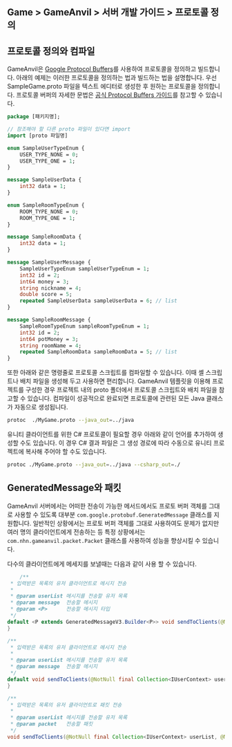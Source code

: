 ## Game > GameAnvil > 서버 개발 가이드 > 프로토콜 정의



## 프로토콜 정의와 컴파일

GameAnvil은 [Google Protocol Buffers](https://developers.google.com/protocol-buffers)를 사용하여 프로토콜을 정의하고 빌드합니다. 아래의 예제는 이러한 프로토콜을 정의하는 법과 빌드하는 법을 설명합니다. 우선 SampleGame.proto 파일을 텍스트 에디터로 생성한 후 원하는 프로토콜을 정의합니다. 프로토콜 버퍼의 자세한 문법은 [공식 Protocol Buffers 가이드](https://developers.google.com/protocol-buffers/docs/proto3)를 참고할 수 있습니다.

```protobuf
package [패키지명];

// 참조해야 할 다른 proto 파일이 있다면 import
import [proto 파일명]

enum SampleUserTypeEnum {
    USER_TYPE_NONE = 0;
    USER_TYPE_ONE = 1;
}

message SampleUserData {
    int32 data = 1;
}

enum SampleRoomTypeEnum {
    ROOM_TYPE_NONE = 0;
    ROOM_TYPE_ONE = 1;
}

message SampleRoomData {
    int32 data = 1;
}

message SampleUserMessage {
    SampleUserTypeEnum sampleUserTypeEnum = 1;
    int32 id = 2;
    int64 money = 3;
    string nickname = 4;
    double score = 5;
    repeated SampleUserData sampleUserData = 6; // list
}

message SampleRoomMessage {
    SampleRoomTypeEnum sampleRoomTypeEnum = 1;
    int32 id = 2;
    int64 potMoney = 3;
    string roomName = 4;
    repeated SampleRoomData sampleRoomData = 5; // list
}
```

또한 아래와 같은 명령줄로 프로토콜 스크립트를 컴파일할 수 있습니다. 이때 셸 스크립트나 배치 파일을 생성해 두고 사용하면 편리합니다. GameAnvil 템플릿을 이용해 프로젝트를 구성한 경우 프로젝트 내의 proto 폴더에서 프로토콜 스크립트와 배치 파일을 참고할 수 있습니다. 컴파일이 성공적으로 완료되면 프로토콜에 관련된 모든 Java 클래스가 자동으로 생성됩니다.

```bash
protoc  ./MyGame.proto --java_out=../java
```

유니티 클라이언트를 위한 C# 프로토콜이 필요할 경우 아래와 같이 언어를 추가하여 생성할 수도 있습니다. 이 경우 C# 결과 파일은 그 생성 경로에 따라 수동으로 유니티 프로젝트에 복사해 주어야 할 수도 있습니다.

```bash
protoc ./MyGame.proto --java_out=../java --csharp_out=./
```


## GeneratedMessage와 패킷

GameAnvil 서버에서는 어떠한 전송이 가능한 메서드에서도 프로토 버퍼 객체를 그대로 사용할 수 있도록 대부분 `com.google.protobuf.GeneratedMessage` 클래스를 지원합니다. 일반적인 상황에서는 프로토 버퍼 객체를 그대로 사용하여도 문제가 없지만 여러 명의 클라이언트에게 전송하는 등 특정 상황에서는 `com.nhn.gameanvil.packet.Packet` 클래스를 사용하여 성능을 향상시킬 수 있습니다.

다수의 클라이언트에게 메세지를 보낼때는 다음과 같이 사용 할 수 있습니다.
```java
    /**
 * 입력받은 목록의 유저 클라이언트로 메시지 전송
 *
 * @param userList 메시지를 전송할 유저 목록
 * @param message  전송할 메시지
 * @param <P>      전송할 메시지 타입
 */
default <P extends GeneratedMessageV3.Builder<P>> void sendToClients(@NotNull final Collection<IUserContext> userList, @NotNull final GeneratedMessageV3.Builder<P> message) {
}

/**
 * 입력받은 목록의 유저 클라이언트로 메시지 전송
 *
 * @param userList 메시지를 전송할 유저 목록
 * @param message  전송할 메시지
 */
default void sendToClients(@NotNull final Collection<IUserContext> userList, @NotNull final GeneratedMessageV3 message) {
}

/**
 * 입력받은 목록의 유저 클라이언트로 패킷 전송
 *
 * @param userList 메시지를 전송할 유저 목록
 * @param packet   전송할 패킷
 */
void sendToClients(@NotNull final Collection<IUserContext> userList, @NotNull final Packet packet)
```